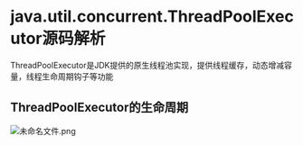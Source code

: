 # java.util.concurrent.ThreadPoolExecutor源码解析

ThreadPoolExecutor是JDK提供的原生线程池实现，提供线程缓存，动态增减容量，线程生命周期钩子等功能

## ThreadPoolExecutor的生命周期


![未命名文件.png](https://cdn.jsdelivr.net/gh/kkyeer/picbed/未命名文件.png)